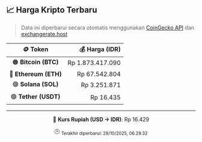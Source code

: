 

<!-- HARGA_KRIPTO -->
## 📈 Harga Kripto Terbaru

> Data ini diperbarui secara otomatis menggunakan [CoinGecko API](https://www.coingecko.com/) dan [exchangerate.host](https://exchangerate.host/)

<div align="center">

| 🪙 Token | 💰 Harga (IDR) |
|:------:|---------------:|
| 🟠 **Bitcoin (BTC)**   | Rp 1.873.417.090 |
| 🔵 **Ethereum (ETH)**  | Rp 67.542.804 |
| 🟣 **Solana (SOL)**    | Rp 3.251.871 |
| 🟢 **Tether (USDT)**   | Rp 16.435 |

---

💱 **Kurs Rupiah (USD → IDR)**: Rp 16.429

🕒 <sub>Terakhir diperbarui: 28/10/2025, 06.29.32</sub>

</div>
<!-- /HARGA_KRIPTO -->